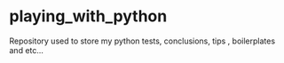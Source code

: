 # playing_with_python
Repository used to store my python tests, conclusions, tips , boilerplates and etc...
